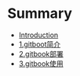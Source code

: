# Summary

* [Introduction](README.md)
* [1.gitboot简介](gitbook简介.md)
* [2.gitbook部署](gitbook部署.md)
* [3.gitbook使用](gitbook使用.md)
